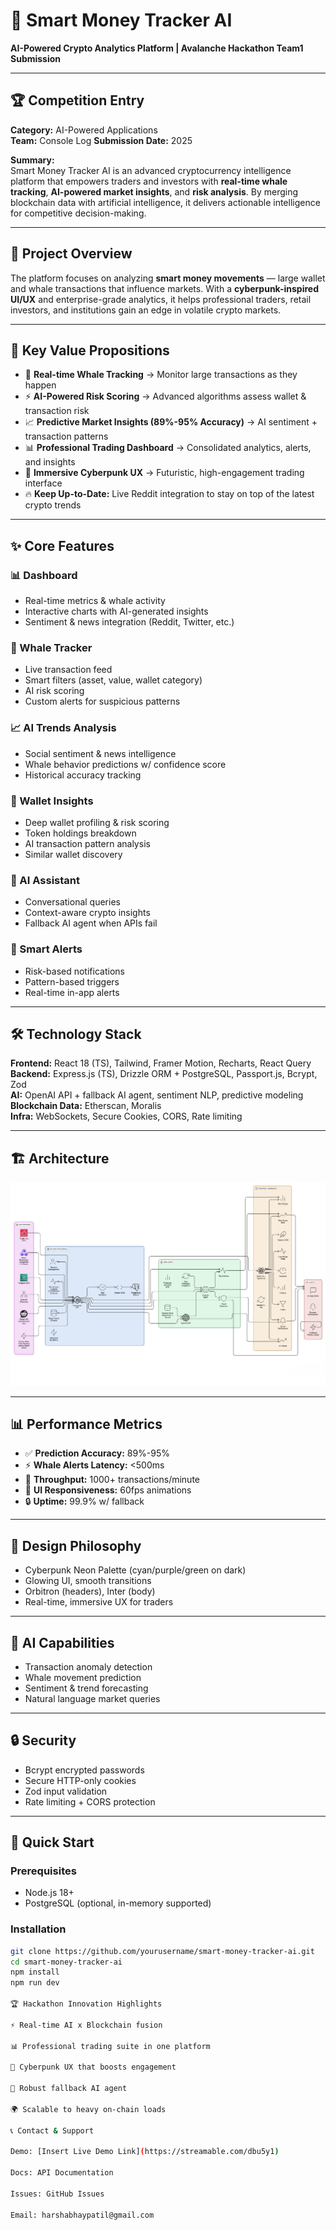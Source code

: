 # 🚀 Smart Money Tracker AI
**AI-Powered Crypto Analytics Platform | Avalanche Hackathon Team1 Submission**

---

## 🏆 Competition Entry
**Category:** AI-Powered Applications  
**Team:** Console Log 
**Submission Date:** 2025  

**Summary:**  
Smart Money Tracker AI is an advanced cryptocurrency intelligence platform that empowers traders and investors with **real-time whale tracking**, **AI-powered market insights**, and **risk analysis**. By merging blockchain data with artificial intelligence, it delivers actionable intelligence for competitive decision-making.  

---

## 🎯 Project Overview
The platform focuses on analyzing **smart money movements** — large wallet and whale transactions that influence markets. With a **cyberpunk-inspired UI/UX** and enterprise-grade analytics, it helps professional traders, retail investors, and institutions gain an edge in volatile crypto markets.  

---

## 🌟 Key Value Propositions
- 🐋 **Real-time Whale Tracking** → Monitor large transactions as they happen  
- ⚡ **AI-Powered Risk Scoring** → Advanced algorithms assess wallet & transaction risk  
- 📈 **Predictive Market Insights (89%-95% Accuracy)** → AI sentiment + transaction patterns  
- 📊 **Professional Trading Dashboard** → Consolidated analytics, alerts, and insights  
- 🎨 **Immersive Cyberpunk UX** → Futuristic, high-engagement trading interface  
- 🔥 **Keep Up-to-Date:** Live Reddit integration to stay on top of the latest crypto trends  

---

## ✨ Core Features
### 📊 Dashboard  
- Real-time metrics & whale activity  
- Interactive charts with AI-generated insights  
- Sentiment & news integration (Reddit, Twitter, etc.)  

### 🐋 Whale Tracker  
- Live transaction feed  
- Smart filters (asset, value, wallet category)  
- AI risk scoring  
- Custom alerts for suspicious patterns  

### 📈 AI Trends Analysis  
- Social sentiment & news intelligence  
- Whale behavior predictions w/ confidence score  
- Historical accuracy tracking  

### 👤 Wallet Insights  
- Deep wallet profiling & risk scoring  
- Token holdings breakdown  
- AI transaction pattern analysis  
- Similar wallet discovery  

### 🤖 AI Assistant  
- Conversational queries  
- Context-aware crypto insights  
- Fallback AI agent when APIs fail  

### 🔔 Smart Alerts  
- Risk-based notifications  
- Pattern-based triggers  
- Real-time in-app alerts  

---

## 🛠️ Technology Stack
**Frontend:** React 18 (TS), Tailwind, Framer Motion, Recharts, React Query  
**Backend:** Express.js (TS), Drizzle ORM + PostgreSQL, Passport.js, Bcrypt, Zod  
**AI:** OpenAI API + fallback AI agent, sentiment NLP, predictive modeling  
**Blockchain Data:** Etherscan, Moralis  
**Infra:** WebSockets, Secure Cookies, CORS, Rate limiting  

---

## 🏗️ Architecture
![Architecture Diagram](./architecture.jpg)


---

## 📊 Performance Metrics
- ✅ **Prediction Accuracy:** 89%-95%  
- ⚡ **Whale Alerts Latency:** <500ms  
- 🔄 **Throughput:** 1000+ transactions/minute  
- 🎨 **UI Responsiveness:** 60fps animations  
- 🔒 **Uptime:** 99.9% w/ fallback  

---

## 🎨 Design Philosophy
- Cyberpunk Neon Palette (cyan/purple/green on dark)  
- Glowing UI, smooth transitions  
- Orbitron (headers), Inter (body)  
- Real-time, immersive UX for traders  

---

## 🧠 AI Capabilities
- Transaction anomaly detection  
- Whale movement prediction  
- Sentiment & trend forecasting  
- Natural language market queries  

---

## 🔒 Security
- Bcrypt encrypted passwords  
- Secure HTTP-only cookies  
- Zod input validation  
- Rate limiting + CORS protection  

---

## 🚀 Quick Start
### Prerequisites
- Node.js 18+  
- PostgreSQL (optional, in-memory supported)  

### Installation
```bash
git clone https://github.com/yourusername/smart-money-tracker-ai.git
cd smart-money-tracker-ai
npm install
npm run dev

🏆 Hackathon Innovation Highlights

⚡ Real-time AI x Blockchain fusion

📊 Professional trading suite in one platform

🎨 Cyberpunk UX that boosts engagement

🤖 Robust fallback AI agent

🌍 Scalable to heavy on-chain loads

📞 Contact & Support

Demo: [Insert Live Demo Link](https://streamable.com/dbu5y1)

Docs: API Documentation

Issues: GitHub Issues

Email: harshabhaypatil@gmail.com
